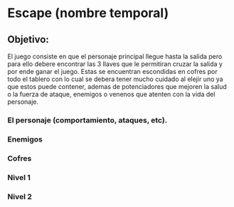 # Escape (nombre temporal)

## Objetivo:
El juego consiste en que el personaje principal llegue hasta la salida pero para ello debere encontrar las 3 llaves que le permitiran cruzar la salida y por ende ganar el juego. Estas se encuentran escondidas en cofres por todo el tablero con lo cual se debera tener mucho cuidado al elejir uno ya que estos puede contener, ademas de potenciadores que mejoren la salud o la fuerza de ataque, enemigos o venenos que atenten con la vida del personaje. 

### El personaje (comportamiento, ataques, etc).



### Enemigos



### Cofres



### Nivel 1


### Nivel 2



